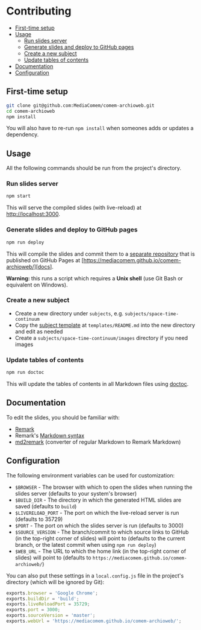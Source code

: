 # Contributing

<!-- START doctoc generated TOC please keep comment here to allow auto update -->
<!-- DON'T EDIT THIS SECTION, INSTEAD RE-RUN doctoc TO UPDATE -->

- [First-time setup](#first-time-setup)
- [Usage](#usage)
  - [Run slides server](#run-slides-server)
  - [Generate slides and deploy to GitHub pages](#generate-slides-and-deploy-to-github-pages)
  - [Create a new subject](#create-a-new-subject)
  - [Update tables of contents](#update-tables-of-contents)
- [Documentation](#documentation)
- [Configuration](#configuration)

<!-- END doctoc generated TOC please keep comment here to allow auto update -->



## First-time setup

```bash
git clone git@github.com:MediaComem/comem-archioweb.git
cd comem-archioweb
npm install
```

You will also have to re-run `npm install` when someones adds or updates a dependency.



## Usage

All the following commands should be run from the project's directory.

### Run slides server

```bash
npm start
```

This will serve the compiled slides (with live-reload) at [http://localhost:3000](http://localhost:3000).

### Generate slides and deploy to GitHub pages

```bash
npm run deploy
```

This will compile the slides and commit them to a [separate repository][docs-repo] that is published on GitHub Pages at [https://mediacomem.github.io/comem-archioweb/][docs].

**Warning:** this runs a script which requires a **Unix shell** (use Git Bash or equivalent on Windows).

### Create a new subject

* Create a new directory under `subjects`, e.g. `subjects/space-time-continuum`
* Copy the [subject template][subject-template] at `templates/README.md` into the new directory and edit as needed
* Create a `subjects/space-time-continuum/images` directory if you need images

### Update tables of contents

```bash
npm run doctoc
```

This will update the tables of contents in all Markdown files using [doctoc][doctoc].



## Documentation

To edit the slides, you should be familiar with:

* [Remark][remark]
* Remark's [Markdown syntax][remark-syntax]
* [md2remark][md2remark] (converter of regular Markdown to Remark Markdown)



## Configuration

The following environment variables can be used for customization:

* `$BROWSER` - The browser with which to open the slides when running the slides server (defaults to your system's browser)
* `$BUILD_DIR` - The directory in which the generated HTML slides are saved (defaults to `build`)
* `$LIVERELOAD_PORT` - The port on which the live-reload server is run (defaults to 35729)
* `$PORT` - The port on which the slides server is run (defaults to 3000)
* `$SOURCE_VERSION` - The branch/commit to which source links to GitHub (in the top-right corner of slides) will point to (defaults to the current branch, or the latest commit when using `npm run deploy`)
* `$WEB_URL` - The URL to which the home link (in the top-right corner of slides) will point to (defaults to `https://mediacomem.github.io/comem-archioweb/`)

You can also put these settings in a `local.config.js` file in the project's directory (which will be ignored by Git):

```js
exports.browser = 'Google Chrome';
exports.buildDir = 'build';
exports.liveReloadPort = 35729;
exports.port = 3000;
exports.sourceVersion = 'master';
exports.webUrl = 'https://mediacomem.github.io/comem-archioweb/';
```



[docs]: https://mediacomem.github.io/comem-archioweb/
[docs-repo]: https://github.com/MediaComem/comem-archioweb
[doctoc]: https://github.com/thlorenz/doctoc
[md2remark]: https://github.com/AlphaHydrae/md2remark#md2remark
[remark]: https://remarkjs.com
[remark-syntax]: https://github.com/gnab/remark/wiki/Markdown
[subject-template]: templates/README.md
